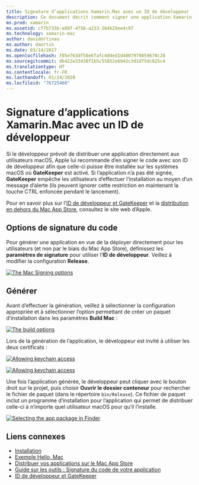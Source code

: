 ```yaml
---
title: Signature d’applications Xamarin.Mac avec un ID de développeur
description: Ce document décrit comment signer une application Xamarin.Mac avec un ID de développeur, afin qu’elle puisse être distribuée en dehors du Mac App Store. Il traite de la génération et des options de signature de code.
ms.prod: xamarin
ms.assetid: cf7b733b-e08f-4f56-a233-264b29ee4c97
ms.technology: xamarin-mac
author: davidortinau
ms.author: daortin
ms.date: 03/14/2017
ms.openlocfilehash: f05e763df58e6fafc4d4ed1d4007979859670c28
ms.sourcegitcommit: db422e33438f1b5c55852e6942c3d1d75dc025c4
ms.translationtype: HT
ms.contentlocale: fr-FR
ms.lasthandoff: 01/24/2020
ms.locfileid: "76725460"
---
```

# <a name="signing-xamarinmac-apps-with-a-developer-id"></a>Signature d’applications Xamarin.Mac avec un ID de développeur

Si le développeur prévoit de distribuer une application directement aux utilisateurs macOS, Apple lui recommande d’en signer le code avec son ID de développeur afin que celle-ci puisse être installée sur les systèmes macOS où **GateKeeper** est activé. Si l’application n’a pas été signée, **GateKeeper** empêche les utilisateurs d’effectuer l’installation au moyen d’un message d’alerte (ils peuvent ignorer cette restriction en maintenant la touche CTRL enfoncée pendant le lancement).

Pour en savoir plus sur l’[ID de développeur et GateKeeper](https://developer.apple.com/developer-id/) et la [distribution en dehors du Mac App Store](https://developer.apple.com/library/content/documentation/IDEs/Conceptual/AppDistributionGuide/Introduction/Introduction.html), consultez le site web d’Apple.

## <a name="code-signing-options"></a>Options de signature du code

Pour générer une application en vue de la déployer directement pour les utilisateurs (et non par le biais du Mac App Store), définissez les **paramètres de signature** pour utiliser l’**ID de développeur**. Veillez à modifier la configuration **Release**.

 [![](signing-images/config02.png "The Mac Signing options")](signing-images/config02.png#lightbox)

## <a name="build"></a>Générer

Avant d’effectuer la génération, veillez à sélectionner la configuration appropriée et à sélectionner l’option permettant de créer un paquet d’installation dans les paramètres **Build Mac** :

[![](signing-images/config03.png "The build options")](signing-images/config03.png#lightbox)

Lors de la génération de l’application, le développeur est invité à utiliser les deux certificats :

 [![](signing-images/image57.png "Allowing keychain access")](signing-images/image57.png#lightbox)

 [![](signing-images/image58.png "Allowing keychain access")](signing-images/image58.png#lightbox)

Une fois l’application générée, le développeur peut cliquer avec le bouton droit sur le projet, puis choisir **Ouvrir le dossier conteneur** pour rechercher le fichier de paquet (dans le répertoire `bin/Release`). Ce fichier de paquet inclut un programme d’installation pour l’application qui permet de distribuer celle-ci à n’importe quel utilisateur macOS pour qu’il l’installe.

 [![](signing-images/image59.png "Selecting the app package in Finder")](signing-images/image59.png#lightbox)

## <a name="related-links"></a>Liens connexes

- [Installation](~//mac/get-started/installation.md)
- [Exemple Hello, Mac](~//mac/get-started/hello-mac.md)
- [Distribuer vos applications sur le Mac App Store](https://developer.apple.com/devcenter/mac/checklist/)
- [Guide sur les outils : Signature du code de votre application](https://developer.apple.com/library/mac/#documentation/ToolsLanguages/Conceptual/OSXWorkflowGuide/CodeSigning/CodeSigning.html)
- [ID de développeur et GateKeeper](https://developer.apple.com/developer-id/)
